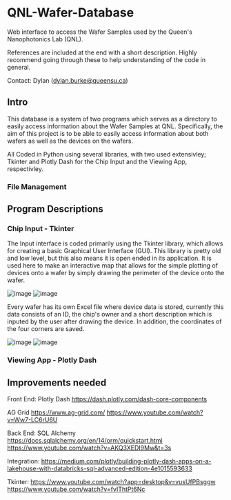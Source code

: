 # QNL-Wafer-Database
Web interface to access the Wafer Samples used by the Queen's Nanophotonics Lab (QNL).

References are included at the end with a short description. Highly recommend going through these to help understanding of the code in general.

Contact: Dylan (dylan.burke@queensu.ca)

## Intro
This database is a system of two programs which serves as a directory to easily access information about the Wafer Samples at QNL. Specifically, the aim of this project is to be able to easily access information about both wafers as well as the devices on the wafers. 

All Coded in Python using several libraries, with two used extensivley; Tkinter and Plotly Dash for the Chip Input and the Viewing App, respectivley.

### File Management

## Program Descriptions
### Chip Input - Tkinter
The Input interface is coded primarily using the Tkinter library, which allows for creating a basic Graphical User Interface (GUI). This library is pretty old and low level, but this also means it is open ended in its application. It is used here to make an interactive map that allows for the simple plotting of devices onto a wafer by simply drawing the perimeter of the device onto the wafer.

![image](https://github.com/user-attachments/assets/0c1f2936-cc4e-4238-8123-6aa1885292de)
![image](https://github.com/user-attachments/assets/eb242896-837f-4ac6-86dd-1e152ee3a451)

Every wafer has its own Excel file where device data is stored, currently this data consists of an ID, the chip's owner and a short description which is inputed by the user after drawing the device. In addition, the coordinates of the four corners are saved.

![image](https://github.com/user-attachments/assets/85e2937a-5886-4d36-9370-52ba9922894c)
![image](https://github.com/user-attachments/assets/084bd433-741e-4ddb-b13c-2635fb4bfde1)

### Viewing App - Plotly Dash


## Improvements needed



Front End: Plotly Dash
https://dash.plotly.com/dash-core-components

AG Grid
https://www.ag-grid.com/
https://www.youtube.com/watch?v=Ww7-LC6rU6U

Back End: SQL Alchemy
https://docs.sqlalchemy.org/en/14/orm/quickstart.html 
https://www.youtube.com/watch?v=AKQ3XEDI9Mw&t=3s

Integration:
https://medium.com/plotly/building-plotly-dash-apps-on-a-lakehouse-with-databricks-sql-advanced-edition-4e1015593633

Tkinter: https://www.youtube.com/watch?app=desktop&v=vusUfPBsggw
https://www.youtube.com/watch?v=fvIThtPt6Nc

